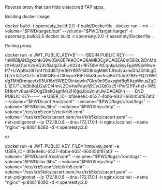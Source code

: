 Reverse proxy that can hide unsecured TAP apps.

Building docker image.

docker build -t openresty_build:2.0 -f build/Dockerfile .
docker run --rm --volume="$PWD/target:/opt" --volume="$PWD/target:/target" -t openresty_build:2.0
docker build -t openresty:2.0 -f assembly/Dockerfile .

Runing proxy.

docker run -e JWT_PUBLIC_KEY=$'-----BEGIN PUBLIC KEY-----\nMIIBIjANBgkqhkiG9w0BAQEFAAOCAQ8AMIIBCgKCAQEA0m59l2u9iDnMbrXHfqkO\nrn2dVQ3vfBJqcDuFUK03d+1PZGbVlNCqnkpIJ8syFppW8ljnWweP7+LiWpRoz0I7\nfYb3d8TjhV86Y997Fl4DBrxgM6KTJOuE/uxnoDhZQ14LgOU2ckXjOzOdTsnGMKQB\nLCl0vpcXBtFLMaSbpv1ozi8h7DJyVZ6EnFQZUWGdgTMhDrmqevfx95U/16c5WBDO\nkqwIn7Glry9n9Suxygbf8g5AzpWcusZgDLIIZ7JTUldBb8qU2a0Dl4mvLZOn4wPo\njfj9Cw2QICsc5+Pwf21fP+hzf+1WSRHbnYv8uanRO0gZ8ekGaghM/2H6gqJbo2nI\nJwIDAQAB\n-----END PUBLIC KEY-----' -e USER_ID='dfde9e8c-b527-4bba-9331-66045df87af3' --volume="$PWD/conf:/root/conf" --volume="$PWD/logs/:/root/logs" --volume="$PWD/libs:/libs" --volume="$PWD/tmp:/tmp" --volume="/etc/krb5.conf:/etc/krb5.conf" --volume="/var/krb5kdc/cacert.pem:/var/krb5kdc/cacert.pem" --net=poligonnet --ip 172.18.0.6 --dns=172.17.0.1 -h nginx.localnet --name "nginx" -p 8081:8080 -d -t  openresty:2.0

or

docker run -e JWT_PUBLIC_KEY_FILE='/tmp/key.pem' -e USER_ID='dfde9e8c-b527-4bba-9331-66045df87af3' --volume="$PWD/conf:/root/conf" --volume="$PWD/logs/:/root/logs" --volume="$PWD/libs:/libs" --volume="$PWD/tmp:/tmp" --volume="/etc/krb5.conf:/etc/krb5.conf" --volume="/var/krb5kdc/cacert.pem:/var/krb5kdc/cacert.pem" --net=poligonnet --ip 172.18.0.6 --dns=172.17.0.1 -h nginx.localnet --name "nginx" -p 8081:8080 -d -t  openresty:2.0
